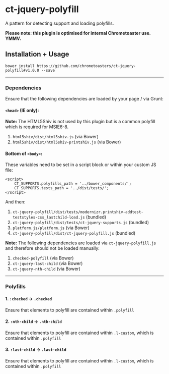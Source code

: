 ct-jquery-polyfill
==================

A pattern for detecting support and loading polyfills.

__Please note: this plugin is optimised for internal Chrometoaster use. YMMV.__

## Installation + Usage

    bower install https://github.com/chrometoasters/ct-jquery-polyfill#v1.0.0 --save

---

### Dependencies

Ensure that the following dependencies are loaded by your page / via Grunt:

#### `<head>` (IE only):

**Note:** The HTML5Shiv is not used by this plugin but is a common polyfill which is required for MSIE6-8.

1. `html5shiv/dist/html5shiv.js` (via Bower)
1. `html5shiv/dist/html5shiv-printshiv.js` (via Bower)

#### Bottom of `<body>`:

These variables need to be set in a script block or within your custom JS file:

    <script>
        CT_SUPPORTS.polyfills_path = '../bower_components/';
        CT_SUPPORTS.tests_path = '../dist/tests/';
    </script>

And then:

1. `ct-jquery-polyfill/dist/tests/modernizr.printshiv-addtest-teststyles-css_lastchild-load.js` (bundled)
1. `ct-jquery-polyfill/dist/tests/ct-jquery-supports.js` (bundled)
1. `platform.js/platform.js` (via Bower)
1. `ct-jquery-polyfill/dist/ct-jquery-polyfill.js` (bundled)

**Note:** The following dependencies are loaded via `ct-jquery-polyfill.js` and therefore should not be loaded manually:

1. `checked-polyfill` (via Bower)
1. `ct-jquery-last-child` (via Bower)
1. `ct-jquery-nth-child` (via Bower)

---

### Polyfills

#### 1. `:checked` -> `.checked`

Ensure that elements to polyfill are contained within `.polyfill`

#### 2. `:nth-child` -> `.nth-child`

Ensure that elements to polyfill are contained within `.l-custom`, which is contained within `.polyfill`

#### 3. `:last-child` -> `.last-child`

Ensure that elements to polyfill are contained within `.l-custom`, which is contained within `.polyfill`
